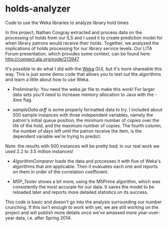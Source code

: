 holds-analyzer
==============

Code to use the Weka libraries to analyze library hold times

In this project, Nathan Cosgray extracted and process data on the processing of holds from our ILS and I used it to create prediction model for when library patrons would receive their holds. Together, we analyzed the implications of holds processing for our library service levels. Our LITA Forum presentation, which provides some context, can be found here: http://connect.ala.org/node/213947

It's possible to do what I did with the [Weka](http://www.cs.waikato.ac.nz/ml/weka/) GUI, but it's more shareable this way. This is just some demo code that allows you to test out the algorithms and learn a little about how to use Weka.

* Preliminarily: You need the weka.jar file to make this work! For larger data sets you'll need to increase memory allocation to Java with the -Xmx flag.

* *sampleData.arff* is some properly formatted data to try. I included about 500 sample instances with three independent variables, namely the patron's initial queue position, the minimum number of copies over the life of the hold, and the maximum number of copies. The fourth column, the number of days left until the patron receive the item, is the dependent variable we're trying to predict.

Note: the results with 500 instances will be pretty bad; in our real work we used 2.2 to 3.5 million instances!

* *AlgorithmComparer* loads the data and processes it with five of Weka's algorithms that are applicable. Then it evaluates each one and reports on them in order of the correlation coefficient.

* *M5P_Tester* shows a bit more, using the M5Prime algorithm, which was consistently the most accurate for our data. It saves the model to be reloaded later and reports more detailed statistics on its success.

This code is basic and doesn't go into the analysis surrounding our number crunching. If this isn't enough to work with yet, we are still working on the project and will publish more details once we've amassed more year-over-year data, i.e. after Spring 2014.

